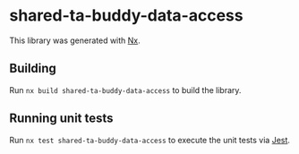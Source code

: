 # shared-ta-buddy-data-access

This library was generated with [Nx](https://nx.dev).

## Building

Run `nx build shared-ta-buddy-data-access` to build the library.

## Running unit tests

Run `nx test shared-ta-buddy-data-access` to execute the unit tests via [Jest](https://jestjs.io).
